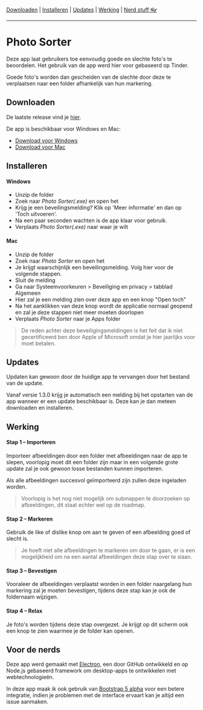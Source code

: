 [Downloaden](#downloaden) | [Installeren](#installeren) | [Updates](#updates) | [Werking](#werking) | [Nerd stuff 👓](#voor-de-nerds)

---

# Photo Sorter
Deze app laat gebruikers toe eenvoudig goede en slechte foto's te beoordelen. Het gebruik van de app werd hier voor gebaseerd op Tinder.

Goede foto's worden dan gescheiden van de slechte door deze te verplaatsen naar een folder afhankelijk van hun markering.

## Downloaden
De laatste release vind je [hier](https://github.com/lennertderyck/photo-sorter/releases/latest).

De app is beschikbaar voor Windows en Mac:
- [Download voor Windows](https://git.lennertderyck.be/photo-sorter/?platform=win32)
- [Download voor Mac](https://git.lennertderyck.be/photo-sorter/?platform=darwin)

## Installeren
#### Windows
- Unzip de folder
- Zoek naar *Photo Sorter(.exe)* en open het
- Krijg je een beveilingsmelding? Klik op 'Meer informatie' en dan op 'Toch uitvoeren'.
- Na een paar seconden wachten is de app klaar voor gebruik.
- Verplaats *Photo Sorter(.exe)* naar waar je wilt

#### Mac
- Unzip de folder
- Zoek naar *Photo Sorter* en open het
- Je krijgt waarschijnlijk een beveilingsmelding. Volg hier voor de volgende stappen.
- Sluit de melding
- Ga naar Systeemvoorkeuren > Beveiliging en privacy > tabblad Algemeen
- Hier zal je een melding zien over deze app en een knop "Open toch"
- Na het aanklikken van deze knop wordt de applicatie normaal geopend en zal je deze stappen niet meer moeten doorlopen
- Verplaats *Photo Sorter* naar je Apps folder

> De reden achter deze beveiligingsmeldingen is het feit dat ik niet gecertificeerd ben door Apple of Microsoft omdat je hier jaarlijks voor moet betalen.

## Updates
Updaten kan gewoon door de huidige app te vervangen door het bestand van de update.

Vanaf versie 1.3.0 krijg je automatisch een melding bij het opstarten van de app wanneer er een update beschikbaar is. Deze kan je dan meteen downloaden en installeren.

## Werking
#### Stap 1 – Importeren
Importeer afbeeldingen door een folder met afbeeldingen naar de app te slepen, voorlopig moet dit een folder zijn maar in een volgende grote update zal je ook gewoon losse bestanden kunnen importeren.

Als alle afbeeldingen succesvol geïmporteerd zijn zullen deze ingeladen worden.

> Voorlopig is het nog niet mogelijk om submappen te doorzoeken op afbeeldingen, dit staat echter wel op de roadmap.

#### Stap 2 – Markeren
Gebruik de like of dislike knop om aan te geven of een afbeelding goed of slecht is.

> Je hoeft niet alle afbeeldingen te markeren om door te gaan, er is een mogelijkheid om na een aantal afbeeldingen deze stap over te slaan.

#### Stap 3 – Bevestigen
Vooraleer de afbeeldingen verplaatst worden in een folder naargelang hun markering zal je moeten bevestigen, tijdens deze stap kan je ook de foldernaam wijzigen.

#### Stap 4 – Relax
Je foto's worden tijdens deze stap overgezet. Je krijgt op dit scherm ook een knop te zien waarmee je de folder kan openen.

## Voor de nerds
Deze app werd gemaakt met [Electron](https://www.electronjs.org/), een door GitHub ontwikkeld en op Node.js gebaseerd framework om desktop-apps te ontwikkelen met webtechnologieën.

In deze app maak ik ook gebruik van [Bootstrap 5 alpha](https://blog.getbootstrap.com/2020/06/16/bootstrap-5-alpha/) voor een betere integratie, indien je problemen met de interface ervaart kan je altijd een issue aanmaken.
